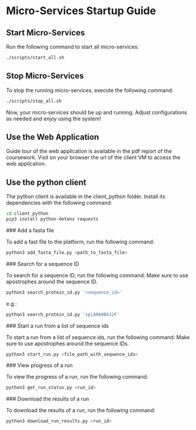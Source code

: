 # Micro-Services Startup Guide

## Start Micro-Services

Run the following command to start all micro-services:

```bash
./scripts/start_all.sh
```

## Stop Micro-Services

To stop the running micro-services, execute the following command:

```bash
./scripts/stop_all.sh
```

Now, your micro-services should be up and running. Adjust configurations as needed and enjoy using the system!


## Use the Web Application

Guide tour of the web application is available in the pdf report of the coursework.
Visit on your browser the url of the client VM to access the web application.

## Use the python client

The python client is available in the client_python folder. 
Install its dependencies with the following command:

```bash
cd client_python
pip3 install python-dotenv requests
```

### Add a fasta file

To add a fast file to the platform, run the following command:

```bash
python3 add_fasta_file.py <path_to_fasta_file>
```

### Search for a sequence ID

To search for a sequence ID, run the following command:
Make sure to use apostrophes around the sequence ID.

```bash
python3 search_protein_id.py '<sequence_id>'
```
e.g.:
```bash
python3 search_protein_id.py 'sp|A0A0B4J2F'
```

### Start a run from a list of sequence ids

To start a run from a list of sequence ids, run the following command:
Make sure to use apostrophes around the sequence IDs.

```bash
python3 start_run.py <file_path_with_sequence_ids>
```

### View progress of a run

To view the progress of a run, run the following command:

```bash
python3 get_run_status.py <run_id>
```

### Download the results of a run

To download the results of a run, run the following command:

```bash
python3 download_run_results.py <run_id>
```

